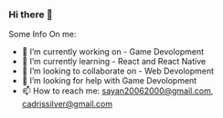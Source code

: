 ### Hi there 👋


[comment]: <**Cadris/Cadris** is a ✨ _special_ ✨ repository because its `README.md` (this file) appears on your GitHub profile.> 

Some Info On me:

- 🔭 I’m currently working on - Game Devolopment
- 🌱 I’m currently learning - React and React Native
- 👯 I’m looking to collaborate on - Web Devolopment
- 🤔 I’m looking for help with Game Devolopment
- 📫 How to reach me: sayan20062000@gmail.com, cadrissilver@gmail.com


